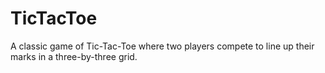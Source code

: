 # TicTacToe
A classic game of Tic-Tac-Toe where two players compete to line up their marks in a three-by-three grid.
